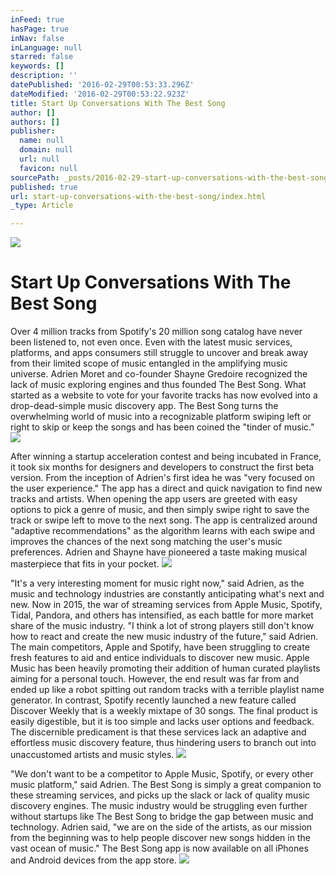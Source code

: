 ```yaml
---
inFeed: true
hasPage: true
inNav: false
inLanguage: null
starred: false
keywords: []
description: ''
datePublished: '2016-02-29T00:53:33.296Z'
dateModified: '2016-02-29T00:53:22.923Z'
title: Start Up Conversations With The Best Song
author: []
authors: []
publisher:
  name: null
  domain: null
  url: null
  favicon: null
sourcePath: _posts/2016-02-29-start-up-conversations-with-the-best-song.md
published: true
url: start-up-conversations-with-the-best-song/index.html
_type: Article

---
```

![](https://the-grid-user-content.s3-us-west-2.amazonaws.com/bc3d095d-2a83-4838-899c-5524203c6e11.jpg)

# Start Up Conversations With The Best Song

Over 4 million tracks from Spotify's 20 million song catalog have never been listened to, not even once. Even with the latest music services, platforms, and apps consumers still struggle to uncover and break away from their limited scope of music entangled in the amplifying music universe. Adrien Moret and co-founder Shayne Gredoire recognized the lack of music exploring engines and thus founded The Best Song. What started as a website to vote for your favorite tracks has now evolved into a drop-dead-simple music discovery app. The Best Song turns the overwhelming world of music into a recognizable platform swiping left or right to skip or keep the songs and has been coined the "tinder of music."
![](https://the-grid-user-content.s3-us-west-2.amazonaws.com/b0b95b49-057f-4301-bc78-7741c8f19513.jpg)

After winning a startup acceleration contest and being incubated in France, it took six months for designers and developers to construct the first beta version. From the inception of Adrien's first idea he was "very focused on the user experience." The app has a direct and quick navigation to find new tracks and artists. When opening the app users are greeted with easy options to pick a genre of music, and then simply swipe right to save the track or swipe left to move to the next song. The app is centralized around "adaptive recommendations" as the algorithm learns with each swipe and improves the chances of the next song matching the user's music preferences. Adrien and Shayne have pioneered a taste making musical masterpiece that fits in your pocket.
![](https://the-grid-user-content.s3-us-west-2.amazonaws.com/31bbc92a-ed6c-4556-8bb9-f4f86908ac4c.jpg)

"It's a very interesting moment for music right now," said Adrien, as the music and technology industries are constantly anticipating what's next and new. Now in 2015, the war of streaming services from Apple Music, Spotify, Tidal, Pandora, and others has intensified, as each battle for more market share of the music industry. "I think a lot of strong players still don't know how to react and create the new music industry of the future," said Adrien. The main competitors, Apple and Spotify, have been struggling to create fresh features to aid and entice individuals to discover new music. Apple Music has been heavily promoting their addition of human curated playlists aiming for a personal touch. However, the end result was far from and ended up like a robot spitting out random tracks with a terrible playlist name generator. In contrast, Spotify recently launched a new feature called Discover Weekly that is a weekly mixtape of 30 songs. The final product is easily digestible, but it is too simple and lacks user options and feedback. The discernible predicament is that these services lack an adaptive and effortless music discovery feature, thus hindering users to branch out into unaccustomed artists and music styles.
![](https://the-grid-user-content.s3-us-west-2.amazonaws.com/3cde9794-22d9-406a-ade5-6233ab6df982.jpg)

"We don't want to be a competitor to Apple Music, Spotify, or every other music platform," said Adrien. The Best Song is simply a great companion to these streaming services, and picks up the slack or lack of quality music discovery engines. The music industry would be struggling even further without startups like The Best Song to bridge the gap between music and technology. Adrien said, "we are on the side of the artists, as our mission from the beginning was to help people discover new songs hidden in the vast ocean of music." The Best Song app is now available on all iPhones and Android devices from the app store. ![](https://the-grid-user-content.s3-us-west-2.amazonaws.com/7ec594ec-d263-4912-8e29-ebe5abded6ba.png)